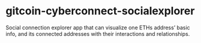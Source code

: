 # gitcoin-cyberconnect-socialexplorer
Social connection explorer app that can visualize one ETHs address’ basic info, and its connected addresses with their interactions and relationships.
